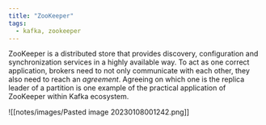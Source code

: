 ```yaml
---
title: "ZooKeeper"
tags:
  - kafka, zookeeper
---
```


ZooKeeper is a distributed store that provides discovery, configuration and synchronization services in a highly available way.
To act as one correct application, brokers need to not only communicate with each other, they also need to reach an _agreement_. Agreeing on which one is the replica leader of a partition is one example of the practical application of ZooKeeper within Kafka ecosystem.

![[notes/images/Pasted image 20230108001242.png]]

